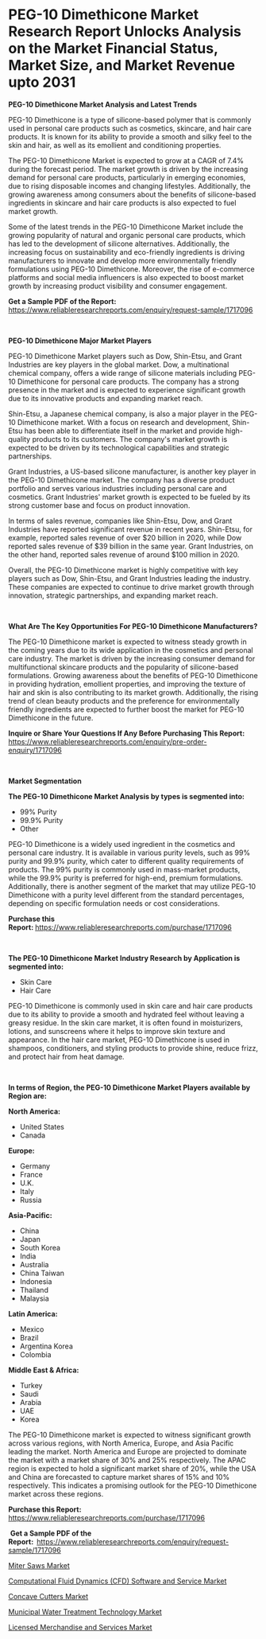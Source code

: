 <p><h1>PEG-10 Dimethicone Market Research Report Unlocks Analysis on the Market Financial Status, Market Size, and Market Revenue upto 2031</h1></p><p><strong>PEG-10 Dimethicone Market Analysis and Latest Trends</strong></p>
<p><p>PEG-10 Dimethicone is a type of silicone-based polymer that is commonly used in personal care products such as cosmetics, skincare, and hair care products. It is known for its ability to provide a smooth and silky feel to the skin and hair, as well as its emollient and conditioning properties. </p><p>The PEG-10 Dimethicone Market is expected to grow at a CAGR of 7.4% during the forecast period. The market growth is driven by the increasing demand for personal care products, particularly in emerging economies, due to rising disposable incomes and changing lifestyles. Additionally, the growing awareness among consumers about the benefits of silicone-based ingredients in skincare and hair care products is also expected to fuel market growth.</p><p>Some of the latest trends in the PEG-10 Dimethicone Market include the growing popularity of natural and organic personal care products, which has led to the development of silicone alternatives. Additionally, the increasing focus on sustainability and eco-friendly ingredients is driving manufacturers to innovate and develop more environmentally friendly formulations using PEG-10 Dimethicone. Moreover, the rise of e-commerce platforms and social media influencers is also expected to boost market growth by increasing product visibility and consumer engagement.</p></p>
<p><strong>Get a Sample PDF of the Report:&nbsp;</strong> <a href="https://www.reliableresearchreports.com/enquiry/request-sample/1717096">https://www.reliableresearchreports.com/enquiry/request-sample/1717096</a></p>
<p>&nbsp;</p>
<p><strong>PEG-10 Dimethicone Major Market Players</strong></p>
<p><p>PEG-10 Dimethicone Market players such as Dow, Shin-Etsu, and Grant Industries are key players in the global market. Dow, a multinational chemical company, offers a wide range of silicone materials including PEG-10 Dimethicone for personal care products. The company has a strong presence in the market and is expected to experience significant growth due to its innovative products and expanding market reach.</p><p>Shin-Etsu, a Japanese chemical company, is also a major player in the PEG-10 Dimethicone market. With a focus on research and development, Shin-Etsu has been able to differentiate itself in the market and provide high-quality products to its customers. The company's market growth is expected to be driven by its technological capabilities and strategic partnerships.</p><p>Grant Industries, a US-based silicone manufacturer, is another key player in the PEG-10 Dimethicone market. The company has a diverse product portfolio and serves various industries including personal care and cosmetics. Grant Industries' market growth is expected to be fueled by its strong customer base and focus on product innovation.</p><p>In terms of sales revenue, companies like Shin-Etsu, Dow, and Grant Industries have reported significant revenue in recent years. Shin-Etsu, for example, reported sales revenue of over $20 billion in 2020, while Dow reported sales revenue of $39 billion in the same year. Grant Industries, on the other hand, reported sales revenue of around $100 million in 2020.</p><p>Overall, the PEG-10 Dimethicone market is highly competitive with key players such as Dow, Shin-Etsu, and Grant Industries leading the industry. These companies are expected to continue to drive market growth through innovation, strategic partnerships, and expanding market reach.</p></p>
<p>&nbsp;</p>
<p><strong>What Are The Key Opportunities For PEG-10 Dimethicone Manufacturers?</strong></p>
<p><p>The PEG-10 Dimethicone market is expected to witness steady growth in the coming years due to its wide application in the cosmetics and personal care industry. The market is driven by the increasing consumer demand for multifunctional skincare products and the popularity of silicone-based formulations. Growing awareness about the benefits of PEG-10 Dimethicone in providing hydration, emollient properties, and improving the texture of hair and skin is also contributing to its market growth. Additionally, the rising trend of clean beauty products and the preference for environmentally friendly ingredients are expected to further boost the market for PEG-10 Dimethicone in the future.</p></p>
<p><strong>Inquire or Share Your Questions If Any Before Purchasing This Report:</strong> <a href="https://www.reliableresearchreports.com/enquiry/pre-order-enquiry/1717096">https://www.reliableresearchreports.com/enquiry/pre-order-enquiry/1717096</a></p>
<p>&nbsp;</p>
<p><strong>Market Segmentation</strong></p>
<p><strong>The PEG-10 Dimethicone Market Analysis by types is segmented into:</strong></p>
<p><ul><li>99% Purity</li><li>99.9% Purity</li><li>Other</li></ul></p>
<p><p>PEG-10 Dimethicone is a widely used ingredient in the cosmetics and personal care industry. It is available in various purity levels, such as 99% purity and 99.9% purity, which cater to different quality requirements of products. The 99% purity is commonly used in mass-market products, while the 99.9% purity is preferred for high-end, premium formulations. Additionally, there is another segment of the market that may utilize PEG-10 Dimethicone with a purity level different from the standard percentages, depending on specific formulation needs or cost considerations.</p></p>
<p><strong>Purchase this Report:&nbsp;</strong><a href="https://www.reliableresearchreports.com/purchase/1717096">https://www.reliableresearchreports.com/purchase/1717096</a></p>
<p>&nbsp;</p>
<p><strong>The PEG-10 Dimethicone Market Industry Research by Application is segmented into:</strong></p>
<p><ul><li>Skin Care</li><li>Hair Care</li></ul></p>
<p><p>PEG-10 Dimethicone is commonly used in skin care and hair care products due to its ability to provide a smooth and hydrated feel without leaving a greasy residue. In the skin care market, it is often found in moisturizers, lotions, and sunscreens where it helps to improve skin texture and appearance. In the hair care market, PEG-10 Dimethicone is used in shampoos, conditioners, and styling products to provide shine, reduce frizz, and protect hair from heat damage.</p></p>
<p>&nbsp;</p>
<p><strong>In terms of Region, the PEG-10 Dimethicone Market Players available by Region are:</strong></p>
<p>
    <p> <strong> North America: </strong>
        <ul>
            <li>United States</li>
            <li>Canada</li>
        </ul>
        </p> 
    <p> <strong> Europe: </strong>
        <ul>
            <li>Germany</li>
            <li>France</li>
            <li>U.K.</li>
            <li>Italy</li>
            <li>Russia</li>
        </ul>
        </p> 
    <p> <strong> Asia-Pacific: </strong>
        <ul>
            <li>China</li>
            <li>Japan</li>
            <li>South Korea</li>
            <li>India</li>
            <li>Australia</li>
            <li>China Taiwan</li>
            <li>Indonesia</li>
            <li>Thailand</li>
            <li>Malaysia</li>
        </ul>
        </p> 
    <p> <strong> Latin America: </strong>
        <ul>
            <li>Mexico</li>
            <li>Brazil</li>
            <li>Argentina Korea</li>
            <li>Colombia</li>
        </ul>
        </p> 
    <p> <strong> Middle East & Africa: </strong>
        <ul>
            <li>Turkey</li>
            <li>Saudi</li>
            <li>Arabia</li>
            <li>UAE</li>
            <li>Korea</li>
        </ul>
    </p>
    </p>
<p><p>The PEG-10 Dimethicone market is expected to witness significant growth across various regions, with North America, Europe, and Asia Pacific leading the market. North America and Europe are projected to dominate the market with a market share of 30% and 25% respectively. The APAC region is expected to hold a significant market share of 20%, while the USA and China are forecasted to capture market shares of 15% and 10% respectively. This indicates a promising outlook for the PEG-10 Dimethicone market across these regions.</p></p>
<p><strong>Purchase this Report: </strong><a href="https://www.reliableresearchreports.com/purchase/1717096">https://www.reliableresearchreports.com/purchase/1717096</a></p>
<p>&nbsp;<strong>Get a Sample PDF of the Report:&nbsp;&nbsp;</strong><a href="https://www.reliableresearchreports.com/enquiry/request-sample/1717096">https://www.reliableresearchreports.com/enquiry/request-sample/1717096</a></p>
<p><strong></strong></p>
<p><p><a href="https://github.com/PeterParrish5/Market-Research-Report-List-3/blob/main/miter-saws-market.md">Miter Saws Market</a></p><p><a href="https://medium.com/@lomawitting/computational-fluid-dynamics-cfd-software-and-service-market-size-market-outlook-and-market-4bde6a7b3418">Computational Fluid Dynamics (CFD) Software and Service Market</a></p><p><a href="https://github.com/laholand/Market-Research-Report-List-2/blob/main/concave-cutters-market.md">Concave Cutters Market</a></p><p><a href="https://medium.com/@lomawitting/municipal-water-treatment-technology-market-trends-forecast-and-competitive-analysis-to-2031-3902d16e2f14">Municipal Water Treatment Technology Market</a></p><p><a href="https://medium.com/@lomawitting/licensed-merchandise-and-services-market-insights-into-market-cagr-market-trends-and-growth-4c12bf19af7a">Licensed Merchandise and Services Market</a></p></p>